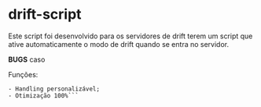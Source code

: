 # drift-script
Este script foi desenvolvido para os servidores de drift terem um script que ative automaticamente o modo de drift quando se entra no servidor.

**BUGS**
caso


Funções:
```- Script de Drift (Automático);
- Handling personalizável;
- Otimização 100%```


